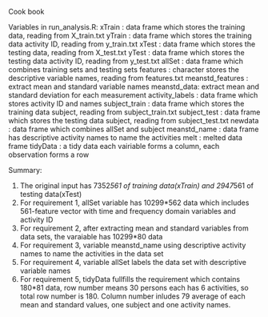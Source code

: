 Cook book

Variables in run_analysis.R: 
xTrain : data frame which stores the training data, reading from X_train.txt 
yTrain : data frame which stores the training data activity ID, reading from y_train.txt 
xTest : data frame which stores the testing data, reading from X_test.txt 
yTest : data frame which stores the testing data activity ID, reading from y_test.txt 
allSet : data frame which combines training sets and testing sets 
features : character stores the descriptive variable names, reading from features.txt 
meanstd_features : extract mean and standard variable names 
meanstd_data: extract mean and standard deviation for each measurement 
activity_labels : data frame which stores activity ID and names 
subject_train : data frame which stores the training data subject, reading from subject_train.txt 
subject_test : data frame which stores the testing data subject, reading from subject_test.txt 
newdata : data frame which combines allSet and subject 
meanstd_name : data frame has descriptive activity names to name the activities 
melt : melted data frame 
tidyData : a tidy data each vairiable forms a column, each observation forms a row

Summary: 
1. The original input has 7352*561 of training data(xTrain) and 2947*561 of testing data(xTest) 
2. For requirement 1, allSet variable has 10299*562 data which includes 561-feature vector with time and frequency domain 
variables and activity ID 
3. For requirement 2, after extracting mean and standard variables from data sets, the varaiable has 10299*80 data 
4. For requirement 3, variable meanstd_name using descriptive activity names to name the activities in the data set 
5. For requirement 4, variable allSet labels the data set with descriptive variable names 
6. For requirement 5, tidyData fullfills the requirement which contains 180*81 data, row number means 30 persons each has 
6 activities, so total row number is 180. Column number inludes 79 average of each mean and standard values, one subject 
and one activity names.
